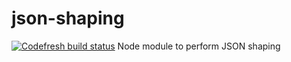# json-shaping
[![Codefresh build status]( https://g.codefresh.io/api/badges/build?repoOwner=junior&repoName=json-shaping&branch=release%2F0.10.x&pipelineName=json-shaping&accountName=junior&type=cf-1)]( https://g.codefresh.io/repositories/junior/json-shaping/builds?filter=trigger:build;branch:release/0.10.x;service:58a26a4b61d74701006318f7~json-shaping)
Node module to perform JSON shaping
